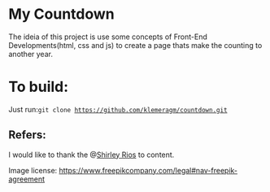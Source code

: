 <h1>My Countdown</h1>

<p>The ideia of this project is use some concepts of Front-End Developments(html, css and js) to create a page thats make the counting to another year.</p>

<h1>To build:</h1>

Just run:<code>git clone https://github.com/klemeragm/countdown.git</code>

<h2>Refers:</h2> I would like to thank the @<a href="https://github.com/ShirleyR12/">Shirley Rios<a/> to content. 

Image license: https://www.freepikcompany.com/legal#nav-freepik-agreement
